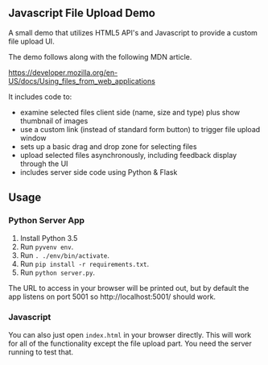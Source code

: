 ## Javascript File Upload Demo

A small demo that utilizes HTML5 API's and Javascript to provide a custom file upload UI.

The demo follows along with the following MDN article.

https://developer.mozilla.org/en-US/docs/Using_files_from_web_applications

It includes code to:
 - examine selected files client side (name, size and type) plus show thumbnail of images
 - use a custom link (instead of standard form button) to trigger file upload window
 - sets up a basic drag and drop zone for selecting files
 - upload selected files asynchronously, including feedback display through the UI
 - includes server side code using Python & Flask

## Usage

### Python Server App

1. Install Python 3.5
2. Run `pyvenv env`.
3. Run `. ./env/bin/activate`.
4. Run `pip install -r requirements.txt`.
5. Run `python server.py`.

The URL to access in your browser will be printed out, but by default the app listens on port 5001 so http://localhost:5001/ should work.

### Javascript

You can also just open `index.html` in your browser directly.  This will work for all of the functionality except the file upload part.  You need the server running to test that.
